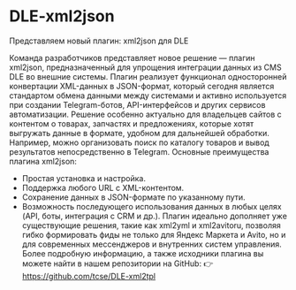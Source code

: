 # DLE-xml2json
Представляем новый плагин: xml2json для DLE

Команда разработчиков представляет новое решение — плагин xml2json, предназначенный для упрощения интеграции данных из CMS DLE во внешние системы.
Плагин реализует функционал односторонней конвертации XML-данных в JSON-формат, который сегодня является стандартом обмена данными между системами и активно используется при создании Telegram-ботов, API-интерфейсов и других сервисов автоматизации.
Решение особенно актуально для владельцев сайтов с контентом о товарах, запчастях и предложениях, которые хотят выгружать данные в формате, удобном для дальнейшей обработки. Например, можно организовать поиск по каталогу товаров и вывод результатов непосредственно в Telegram.
Основные преимущества плагина xml2json:
- Простая установка и настройка.
- Поддержка любого URL с XML-контентом.
- Сохранение данных в JSON-формате по указанному пути.
- Возможность последующего использования данных в любых целях (API, боты, интеграция с CRM и др.).
Плагин идеально дополняет уже существующие решения, такие как xml2yml и xml2avitoru, позволяя гибко формировать фиды не только для Яндекс Маркета и Avito, но и для современных мессенджеров и внутренних систем управления.
Более подробную информацию, а также исходники плагина вы можете найти в нашем репозитории на GitHub:
👉 https://github.com/tcse/DLE-xml2tpl
